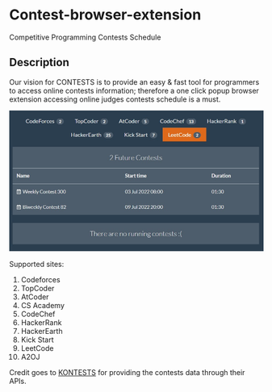 # Contest-browser-extension
Competitive Programming Contests Schedule

## Description
Our vision for CONTESTS is to provide an easy & fast tool for programmers to access online contests information; therefore a one click popup browser extension accessing online judges contests schedule is a must.

![Layout](/icons/photo.jpeg)

Supported sites:
1. Codeforces
2. TopCoder
3. AtCoder
4. CS Academy
5. CodeChef
6. HackerRank
7. HackerEarth
8. Kick Start
9. LeetCode
10. A2OJ

Credit goes to [KONTESTS](https://kontests.net) for providing the contests data through their APIs.


